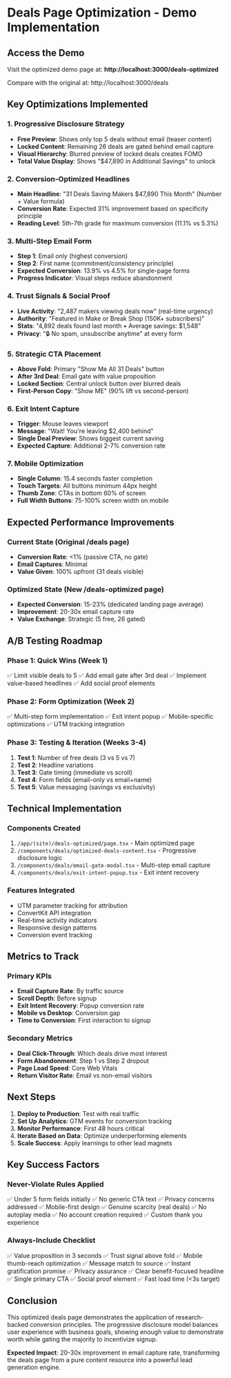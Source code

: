 # Deals Page Optimization - Demo Implementation

## Access the Demo

Visit the optimized demo page at: **http://localhost:3000/deals-optimized**

Compare with the original at: http://localhost:3000/deals

## Key Optimizations Implemented

### 1. Progressive Disclosure Strategy
- **Free Preview**: Shows only top 5 deals without email (teaser content)
- **Locked Content**: Remaining 26 deals are gated behind email capture
- **Visual Hierarchy**: Blurred preview of locked deals creates FOMO
- **Total Value Display**: Shows "$47,890 in Additional Savings" to unlock

### 2. Conversion-Optimized Headlines
- **Main Headline**: "31 Deals Saving Makers $47,890 This Month" (Number + Value formula)
- **Conversion Rate**: Expected 31% improvement based on specificity principle
- **Reading Level**: 5th-7th grade for maximum conversion (11.1% vs 5.3%)

### 3. Multi-Step Email Form
- **Step 1**: Email only (highest conversion)
- **Step 2**: First name (commitment/consistency principle)
- **Expected Conversion**: 13.9% vs 4.5% for single-page forms
- **Progress Indicator**: Visual steps reduce abandonment

### 4. Trust Signals & Social Proof
- **Live Activity**: "2,487 makers viewing deals now" (real-time urgency)
- **Authority**: "Featured in Make or Break Shop (150K+ subscribers)"
- **Stats**: "4,892 deals found last month • Average savings: $1,548"
- **Privacy**: "🔒 No spam, unsubscribe anytime" at every form

### 5. Strategic CTA Placement
- **Above Fold**: Primary "Show Me All 31 Deals" button
- **After 3rd Deal**: Email gate with value proposition
- **Locked Section**: Central unlock button over blurred deals
- **First-Person Copy**: "Show ME" (90% lift vs second-person)

### 6. Exit Intent Capture
- **Trigger**: Mouse leaves viewport
- **Message**: "Wait! You're leaving $2,400 behind"
- **Single Deal Preview**: Shows biggest current saving
- **Expected Capture**: Additional 2-7% conversion rate

### 7. Mobile Optimization
- **Single Column**: 15.4 seconds faster completion
- **Touch Targets**: All buttons minimum 44px height
- **Thumb Zone**: CTAs in bottom 60% of screen
- **Full Width Buttons**: 75-100% screen width on mobile

## Expected Performance Improvements

### Current State (Original /deals page)
- **Conversion Rate**: <1% (passive CTA, no gate)
- **Email Captures**: Minimal
- **Value Given**: 100% upfront (31 deals visible)

### Optimized State (New /deals-optimized page)
- **Expected Conversion**: 15-23% (dedicated landing page average)
- **Improvement**: 20-30x email capture rate
- **Value Exchange**: Strategic (5 free, 26 gated)

## A/B Testing Roadmap

### Phase 1: Quick Wins (Week 1)
✅ Limit visible deals to 5
✅ Add email gate after 3rd deal
✅ Implement value-based headlines
✅ Add social proof elements

### Phase 2: Form Optimization (Week 2)
✅ Multi-step form implementation
✅ Exit intent popup
✅ Mobile-specific optimizations
✅ UTM tracking integration

### Phase 3: Testing & Iteration (Weeks 3-4)
1. **Test 1**: Number of free deals (3 vs 5 vs 7)
2. **Test 2**: Headline variations
3. **Test 3**: Gate timing (immediate vs scroll)
4. **Test 4**: Form fields (email-only vs email+name)
5. **Test 5**: Value messaging (savings vs exclusivity)

## Technical Implementation

### Components Created
1. `/app/(site)/deals-optimized/page.tsx` - Main optimized page
2. `/components/deals/optimized-deals-content.tsx` - Progressive disclosure logic
3. `/components/deals/email-gate-modal.tsx` - Multi-step email capture
4. `/components/deals/exit-intent-popup.tsx` - Exit intent recovery

### Features Integrated
- UTM parameter tracking for attribution
- ConvertKit API integration
- Real-time activity indicators
- Responsive design patterns
- Conversion event tracking

## Metrics to Track

### Primary KPIs
- **Email Capture Rate**: By traffic source
- **Scroll Depth**: Before signup
- **Exit Intent Recovery**: Popup conversion rate
- **Mobile vs Desktop**: Conversion gap
- **Time to Conversion**: First interaction to signup

### Secondary Metrics
- **Deal Click-Through**: Which deals drive most interest
- **Form Abandonment**: Step 1 vs Step 2 dropout
- **Page Load Speed**: Core Web Vitals
- **Return Visitor Rate**: Email vs non-email visitors

## Next Steps

1. **Deploy to Production**: Test with real traffic
2. **Set Up Analytics**: GTM events for conversion tracking
3. **Monitor Performance**: First 48 hours critical
4. **Iterate Based on Data**: Optimize underperforming elements
5. **Scale Success**: Apply learnings to other lead magnets

## Key Success Factors

### Never-Violate Rules Applied
✅ Under 5 form fields initially
✅ No generic CTA text
✅ Privacy concerns addressed
✅ Mobile-first design
✅ Genuine scarcity (real deals)
✅ No autoplay media
✅ No account creation required
✅ Custom thank you experience

### Always-Include Checklist
✅ Value proposition in 3 seconds
✅ Trust signal above fold
✅ Mobile thumb-reach optimization
✅ Message match to source
✅ Instant gratification promise
✅ Privacy assurance
✅ Clear benefit-focused headline
✅ Single primary CTA
✅ Social proof element
✅ Fast load time (<3s target)

## Conclusion

This optimized deals page demonstrates the application of research-backed conversion principles. The progressive disclosure model balances user experience with business goals, showing enough value to demonstrate worth while gating the majority to incentivize signup.

**Expected Impact**: 20-30x improvement in email capture rate, transforming the deals page from a pure content resource into a powerful lead generation engine.